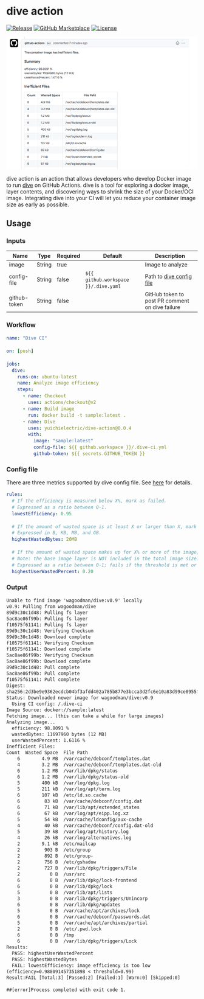 # dive action

[![Release][release-badge]][release]
[![GitHub Marketplace][marketplace-badge]][marketplace]
[![License][license-badge]][license]

!["./pr-comment.png"](pr-comment.png)


dive action is an action that allows developers who develop Docker image to run [dive](https://github.com/wagoodman/dive) on GitHub Actions. dive is a tool for exploring a docker image, layer contents, and discovering ways to shrink the size of your Docker/OCI image. Integrating dive into your CI will let you reduce your container image size as early as possible.

## **Usage**

### Inputs

| Name         | Type   | Required | Default                              | Description                                                                  |
| ------------ | ------ | -------- | ------------------------------------ | ---------------------------------------------------------------------------- |
| image        | String | true     |                                      | Image to analyze                                                             |
| config-file  | String | false    | `${{ github.workspace }}/.dive.yaml` | Path to [dive config file](https://github.com/wagoodman/dive#ci-integration) |
| github-token | String | false    |                                      | GitHub token to post PR comment on dive failure                              |

### Workflow

```yaml
name: "Dive CI"

on: [push]

jobs:
  dive:
    runs-on: ubuntu-latest
    name: Analyze image efficiency
    steps:
      - name: Checkout
        uses: actions/checkout@v2
      - name: Build image
        run: docker build -t sample:latest .
      - name: Dive
        uses: yuichielectric/dive-action@0.0.4
        with:
          image: "sample:latest"
          config-file: ${{ github.workspace }}/.dive-ci.yml
          github-token: ${{ secrets.GITHUB_TOKEN }}
```

### Config file

There are three metrics supported by dive config file. See [here](https://github.com/wagoodman/dive#ci-integration) for details.

```yaml
rules:
  # If the efficiency is measured below X%, mark as failed.
  # Expressed as a ratio between 0-1.
  lowestEfficiency: 0.95

  # If the amount of wasted space is at least X or larger than X, mark as failed.
  # Expressed in B, KB, MB, and GB.
  highestWastedBytes: 20MB

  # If the amount of wasted space makes up for X% or more of the image, mark as failed.
  # Note: the base image layer is NOT included in the total image size.
  # Expressed as a ratio between 0-1; fails if the threshold is met or crossed.
  highestUserWastedPercent: 0.20
```

### Output

```
Unable to find image 'wagoodman/dive:v0.9' locally
v0.9: Pulling from wagoodman/dive
89d9c30c1d48: Pulling fs layer
5ac8ae86f99b: Pulling fs layer
f10575f61141: Pulling fs layer
89d9c30c1d48: Verifying Checksum
89d9c30c1d48: Download complete
f10575f61141: Verifying Checksum
f10575f61141: Download complete
5ac8ae86f99b: Verifying Checksum
5ac8ae86f99b: Download complete
89d9c30c1d48: Pull complete
5ac8ae86f99b: Pull complete
f10575f61141: Pull complete
Digest: sha256:2d3be9e9362ecdcb04bf3afdd402a785b877e3bcca3d2fc6e10a83d99ce0955f
Status: Downloaded newer image for wagoodman/dive:v0.9
  Using CI config: /.dive-ci
Image Source: docker://sample:latest
Fetching image... (this can take a while for large images)
Analyzing image...
  efficiency: 98.8091 %
  wastedBytes: 11697960 bytes (12 MB)
  userWastedPercent: 1.6116 %
Inefficient Files:
Count  Wasted Space  File Path
    6        4.9 MB  /var/cache/debconf/templates.dat
    4        3.2 MB  /var/cache/debconf/templates.dat-old
    6        1.2 MB  /var/lib/dpkg/status
    6        1.2 MB  /var/lib/dpkg/status-old
    5        400 kB  /var/log/dpkg.log
    5        211 kB  /var/log/apt/term.log
    6        107 kB  /etc/ld.so.cache
    6         83 kB  /var/cache/debconf/config.dat
    6         71 kB  /var/lib/apt/extended_states
    6         67 kB  /var/log/apt/eipp.log.xz
    5         54 kB  /var/cache/ldconfig/aux-cache
    4         40 kB  /var/cache/debconf/config.dat-old
    5         39 kB  /var/log/apt/history.log
    4         26 kB  /var/log/alternatives.log
    2        9.1 kB  /etc/mailcap
    2         903 B  /etc/group
    2         892 B  /etc/group-
    2         756 B  /etc/gshadow
    2         727 B  /var/lib/dpkg/triggers/File
    2           0 B  /usr/src
    6           0 B  /var/lib/dpkg/lock-frontend
    6           0 B  /var/lib/dpkg/lock
    5           0 B  /var/lib/apt/lists
    3           0 B  /var/lib/dpkg/triggers/Unincorp
    6           0 B  /var/lib/dpkg/updates
    5           0 B  /var/cache/apt/archives/lock
    6           0 B  /var/cache/debconf/passwords.dat
    5           0 B  /var/cache/apt/archives/partial
    2           0 B  /etc/.pwd.lock
    6           0 B  /tmp
    6           0 B  /var/lib/dpkg/triggers/Lock
Results:
  PASS: highestUserWastedPercent
  PASS: highestWastedBytes
  FAIL: lowestEfficiency: image efficiency is too low (efficiency=0.988091457351898 < threshold=0.99)
Result:FAIL [Total:3] [Passed:2] [Failed:1] [Warn:0] [Skipped:0]

##[error]Process completed with exit code 1.
```

[release]: https://github.com/yuichielectric/dive-action/releases/latest
[release-badge]: https://img.shields.io/github/release/yuichielectric/dive-action.svg?logo=github&color=green
[marketplace]: https://github.com/marketplace/actions/dive-action
[marketplace-badge]: https://img.shields.io/badge/marketplace-dive--action-green?logo=github
[license]: https://github.com/yuichielectric/dive-action/blob/master/LICENSE
[license-badge]: https://img.shields.io/github/license/yuichielectric/dive-action.svg

